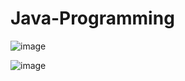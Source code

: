 # Java-Programming

![image](https://user-images.githubusercontent.com/101741122/219288574-1b0278ea-43d8-4a2d-b8b1-c41267bb1e34.png)

![image](https://user-images.githubusercontent.com/101741122/219288839-688e0dc0-91f4-4790-8cd5-e8ab2292faf9.png)



